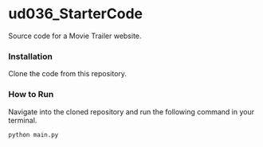 # ud036_StarterCode
Source code for a Movie Trailer website.

### Installation

Clone the code from this repository.

### How to Run

Navigate into the cloned repository and run the following command in your terminal.

```bash
python main.py
```
